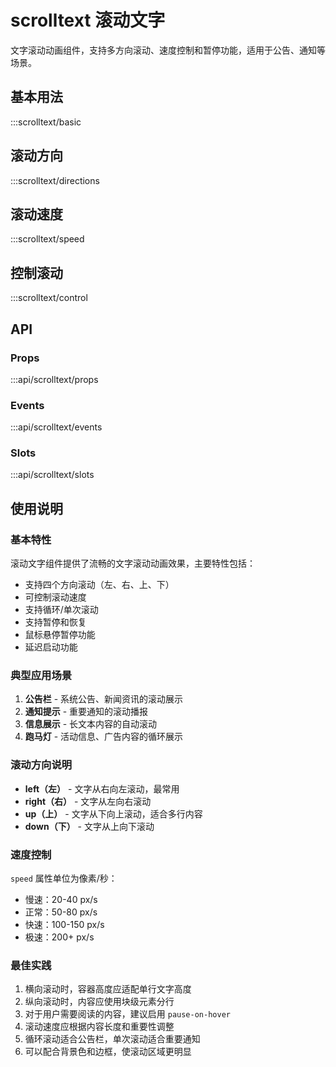 # scrolltext 滚动文字

文字滚动动画组件，支持多方向滚动、速度控制和暂停功能，适用于公告、通知等场景。

## 基本用法

:::scrolltext/basic

## 滚动方向

:::scrolltext/directions

## 滚动速度

:::scrolltext/speed

## 控制滚动

:::scrolltext/control

## API

### Props
:::api/scrolltext/props

### Events
:::api/scrolltext/events

### Slots
:::api/scrolltext/slots

## 使用说明

### 基本特性

滚动文字组件提供了流畅的文字滚动动画效果，主要特性包括：

- 支持四个方向滚动（左、右、上、下）
- 可控制滚动速度
- 支持循环/单次滚动
- 支持暂停和恢复
- 鼠标悬停暂停功能
- 延迟启动功能

### 典型应用场景

1. **公告栏** - 系统公告、新闻资讯的滚动展示
2. **通知提示** - 重要通知的滚动播报
3. **信息展示** - 长文本内容的自动滚动
4. **跑马灯** - 活动信息、广告内容的循环展示

### 滚动方向说明

- **left（左）** - 文字从右向左滚动，最常用
- **right（右）** - 文字从左向右滚动
- **up（上）** - 文字从下向上滚动，适合多行内容
- **down（下）** - 文字从上向下滚动

### 速度控制

`speed` 属性单位为像素/秒：
- 慢速：20-40 px/s
- 正常：50-80 px/s
- 快速：100-150 px/s
- 极速：200+ px/s

### 最佳实践

1. 横向滚动时，容器高度应适配单行文字高度
2. 纵向滚动时，内容应使用块级元素分行
3. 对于用户需要阅读的内容，建议启用 `pause-on-hover`
4. 滚动速度应根据内容长度和重要性调整
5. 循环滚动适合公告栏，单次滚动适合重要通知
6. 可以配合背景色和边框，使滚动区域更明显
